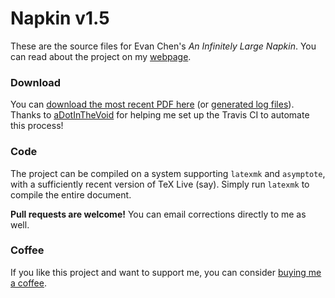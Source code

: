 # Napkin v1.5

These are the source files for Evan Chen's *An Infinitely Large Napkin*.
You can read about the project on my [webpage](http://web.evanchen.cc/napkin.html).

### Download
You can [download the most recent PDF here](https://venhance.github.io/napkin/Napkin.pdf)
(or [generated log files](https://venhance.github.io/napkin/)).
Thanks to [aDotInTheVoid](https://github.com/aDotInTheVoid)
for helping me set up the Travis CI to automate this process!

### Code
The project can be compiled on a system supporting `latexmk` and `asymptote`,
with a sufficiently recent version of TeX Live (say).
Simply run `latexmk` to compile the entire document.

**Pull requests are welcome!**
You can email corrections directly to me as well.

### Coffee
If you like this project and want to support me,
you can consider [buying me a coffee](http://ko-fi.com/evanchen).
